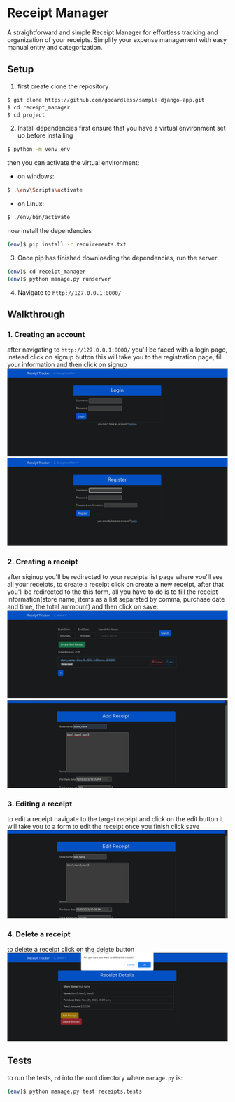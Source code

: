 # Receipt Manager 

A straightforward and simple Receipt Manager for effortless tracking and organization of your receipts. Simplify your expense management with easy manual entry and categorization.

## Setup
1. first create clone the repository

```sh
$ git clone https://github.com/gocardless/sample-django-app.git
$ cd receipt_manager
$ cd project
```
2. Install dependencies
first ensure that you have a virtual environment set uo before installing
```sh
$ python -m venv env
```
then you can activate the virtual environment:
- on windows:
```sh
$ .\env\Scripts\activate
```
- on Linux:
```sh
$ ./env/bin/activate
```
now install the dependencies
```sh
(env)$ pip install -r requirements.txt
```
3. Once pip has finished downloading the dependencies, run the server

```sh
(env)$ cd receipt_manager
(env)$ python manage.py runserver
```

4. Navigate to `http://127.0.0.1:8000/`


## Walkthrough

### 1. Creating an account

after navigating to `http://127.0.0.1:8000/` you'll be faced with a login page, instead click on signup button this will take you to the registration page, fill your information and then click on signup
![Loggin in](./screenshots/login.png)
![siging up](./screenshots/signup.png)

### 2. Creating a receipt 
after siginup you'll be redirected to your receipts list page where you'll see all your receipts, to create a receipt click on create a new receipt, after that you'll be redirected to the this form, all you have to do is to fill the receipt information(store name, items as a list separated by comma, purchase date and time, the total ammount) and then click on save.
![receipts list](./screenshots/receipt_list.png)
![receipt creation form](./screenshots/create.png)

### 3. Editing a receipt
to edit a receipt navigate to the target receipt and click on the edit button it will take you to a form to edit the receipt once you finish click save
![editing a receipt](./screenshots/edit.png)

### 4. Delete a receipt 
to delete a receipt click on the delete button
![deleting a receipt](./screenshots/delete.png)

## Tests

to run the tests, `cd` into the root directory where `manage.py` is:
```sh
(env)$ python manage.py test receipts.tests
```


